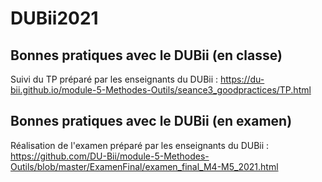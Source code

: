 # DUBii2021
## Bonnes pratiques avec le DUBii (en classe)

Suivi du TP préparé par les enseignants du DUBii :
https://du-bii.github.io/module-5-Methodes-Outils/seance3_goodpractices/TP.html

## Bonnes pratiques avec le DUBii (en examen)

Réalisation de l'examen préparé par les enseignants du DUBii :
https://github.com/DU-Bii/module-5-Methodes-Outils/blob/master/ExamenFinal/examen_final_M4-M5_2021.html

